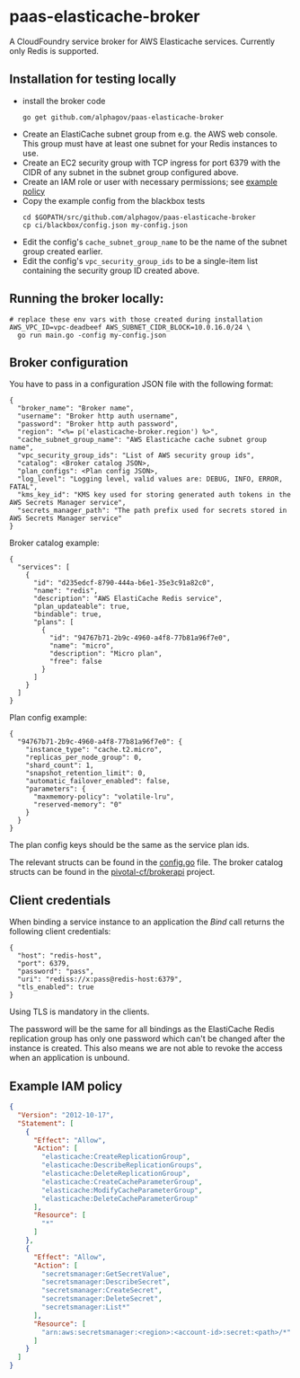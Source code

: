# paas-elasticache-broker

A CloudFoundry service broker for AWS Elasticache services. Currently only Redis is supported.

## Installation for testing locally

- install the broker code
  ```
  go get github.com/alphagov/paas-elasticache-broker
  ```
- Create an ElastiCache subnet group from e.g. the AWS web console.
  This group must have at least one subnet for your Redis instances to use.
- Create an EC2 security group with TCP ingress for port 6379 with the
  CIDR of any subnet in the subnet group configured above.
- Create an IAM role or user with necessary permissions; see [example policy](#example-iam-policy)
- Copy the example config from the blackbox tests
  ```
  cd $GOPATH/src/github.com/alphagov/paas-elasticache-broker
  cp ci/blackbox/config.json my-config.json
  ```
- Edit the config's `cache_subnet_group_name` to be the name of the subnet
  group created earlier.
- Edit the config's `vpc_security_group_ids` to be a single-item list
  containing the security group ID created above.

## Running the broker locally:

```
# replace these env vars with those created during installation
AWS_VPC_ID=vpc-deadbeef AWS_SUBNET_CIDR_BLOCK=10.0.16.0/24 \
  go run main.go -config my-config.json
```

## Broker configuration

You have to pass in a configuration JSON file with the following format:

```
{
  "broker_name": "Broker name",
  "username": "Broker http auth username",
  "password": "Broker http auth password",
  "region": "<%= p('elasticache-broker.region') %>",
  "cache_subnet_group_name": "AWS Elasticache cache subnet group name",
  "vpc_security_group_ids": "List of AWS security group ids",
  "catalog": <Broker catalog JSON>,
  "plan_configs": <Plan config JSON>,
  "log_level": "Logging level, valid values are: DEBUG, INFO, ERROR, FATAL",
  "kms_key_id": "KMS key used for storing generated auth tokens in the AWS Secrets Manager service",
  "secrets_manager_path": "The path prefix used for secrets stored in AWS Secrets Manager service"
}
```

Broker catalog example:

```
{
  "services": [
    {
      "id": "d235edcf-8790-444a-b6e1-35e3c91a82c0",
      "name": "redis",
      "description": "AWS ElastiCache Redis service",
      "plan_updateable": true,
      "bindable": true,
      "plans": [
        {
          "id": "94767b71-2b9c-4960-a4f8-77b81a96f7e0",
          "name": "micro",
          "description": "Micro plan",
          "free": false
        }
      ]
    }
  ]
}
```

Plan config example:

```
{
  "94767b71-2b9c-4960-a4f8-77b81a96f7e0": {
    "instance_type": "cache.t2.micro",
    "replicas_per_node_group": 0,
    "shard_count": 1,
    "snapshot_retention_limit": 0,
    "automatic_failover_enabled": false,
    "parameters": {
      "maxmemory-policy": "volatile-lru",
      "reserved-memory": "0"
    }
  }
}
```

The plan config keys should be the same as the service plan ids.

The relevant structs can be found in the [config.go](broker/config.go) file.
The broker catalog structs can be found in the [pivotal-cf/brokerapi](https://github.com/pivotal-cf/brokerapi/blob/master/catalog.go) project.

## Client credentials

When binding a service instance to an application the *Bind* call returns the following client credentials:

```
{
  "host": "redis-host",
  "port": 6379,
  "password": "pass",
  "uri": "rediss://x:pass@redis-host:6379",
  "tls_enabled": true
}
```

Using TLS is mandatory in the clients.

The password will be the same for all bindings as the ElastiCache Redis replication group has only one password which can't be changed after the instance is created. This also means we are not able to revoke the access when an application is unbound.

## Example IAM policy

```json
{
  "Version": "2012-10-17",
  "Statement": [
    {
      "Effect": "Allow",
      "Action": [
        "elasticache:CreateReplicationGroup",
        "elasticache:DescribeReplicationGroups",
        "elasticache:DeleteReplicationGroup",
        "elasticache:CreateCacheParameterGroup",
        "elasticache:ModifyCacheParameterGroup",
        "elasticache:DeleteCacheParameterGroup"
      ],
      "Resource": [
        "*"
      ]
    },
    {
      "Effect": "Allow",
      "Action": [
        "secretsmanager:GetSecretValue",
        "secretsmanager:DescribeSecret",
        "secretsmanager:CreateSecret",
        "secretsmanager:DeleteSecret",
        "secretsmanager:List*"
      ],
      "Resource": [
        "arn:aws:secretsmanager:<region>:<account-id>:secret:<path>/*"
      ]
    }
  ]
}
```
